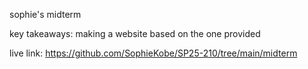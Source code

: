 sophie's midterm

key takeaways:
making a website based on the one provided

live link:
https://github.com/SophieKobe/SP25-210/tree/main/midterm
